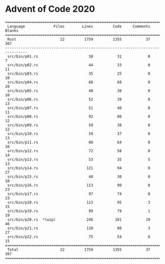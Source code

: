 # Advent of Code 2020

    ================================================================================
     Language             Files        Lines         Code     Comments       Blanks
    ================================================================================
     Rust                    22         1759         1355           37          367
    --------------------------------------------------------------------------------
     src/bin/p01.rs                       38           31            0            7
     src/bin/p02.rs                       44           33            0           11
     src/bin/p03.rs                       35           25            0           10
     src/bin/p04.rs                       88           68            0           20
     src/bin/p05.rs                       40           30            0           10
     src/bin/p06.rs                       52           39            0           13
     src/bin/p07.rs                       51           40            0           11
     src/bin/p08.rs                       92           80            0           12
     src/bin/p09.rs                       50           38            0           12
     src/bin/p10.rs                       50           37            0           13
     src/bin/p11.rs                       80           64            0           16
     src/bin/p12.rs                       72           58            0           14
     src/bin/p13.rs                       53           35            5           13
     src/bin/p14.rs                      121           94            0           27
     src/bin/p15.rs                       40           30            0           10
     src/bin/p16.rs                      113           90            0           23
     src/bin/p17.rs                       97           74            0           23
     src/bin/p18.rs                      113           95            3           15
     src/bin/p19.rs                       99           79            1           19
     src/bin/p20.rs  *(wip)              246          181           19           46
     src/bin/p21.rs                      110           80            3           27
     src/bin/p22.rs                       75           54            6           15
    ================================================================================
     Total                   22         1759         1355           37          367
    ================================================================================
